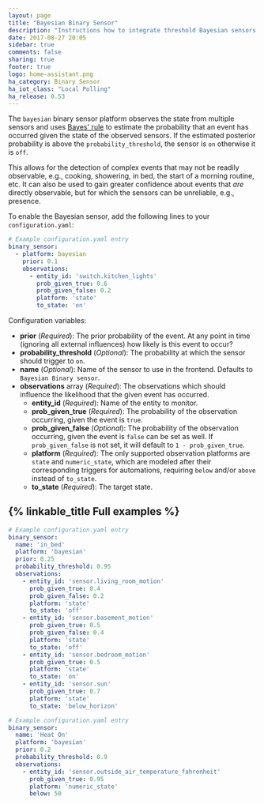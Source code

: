 ```yaml
---
layout: page
title: "Bayesian Binary Sensor"
description: "Instructions how to integrate threshold Bayesian sensors into Home Assistant."
date: 2017-08-27 20:05
sidebar: true
comments: false
sharing: true
footer: true
logo: home-assistant.png
ha_category: Binary Sensor
ha_iot_class: "Local Polling"
ha_release: 0.53
---
```



The `bayesian` binary sensor platform observes the state from multiple sensors and uses [Bayes' rule](https://en.wikipedia.org/wiki/Bayes%27_theorem) to estimate the probability that an event has occurred given the state of the observed sensors. If the estimated posterior probability is above the `probability_threshold`, the sensor is `on` otherwise it is `off`.

This allows for the detection of complex events that may not be readily observable, e.g., cooking, showering, in bed, the start of a morning routine, etc. It can also be used to gain greater confidence about events that _are_ directly observable, but for which the sensors can be unreliable, e.g., presence.

To enable the Bayesian sensor, add the following lines to your `configuration.yaml`:

```yaml
# Example configuration.yaml entry
binary_sensor:
  - platform: bayesian
    prior: 0.1
    observations:
      - entity_id: 'switch.kitchen_lights'
        prob_given_true: 0.6
        prob_given_false: 0.2
        platform: 'state'
        to_state: 'on'
```

Configuration variables:

- **prior** (*Required*): The prior probability of the event. At any point in time (ignoring all external influences) how likely is this event to occur?
- **probability_threshold** (*Optional*): The probability at which the sensor should trigger to `on`.
- **name** (*Optional*): Name of the sensor to use in the frontend. Defaults to `Bayesian Binary sensor`.
- **observations** array (*Required*): The observations which should influence the likelihood that the given event has occurred.
  - **entity_id** (*Required*): Name of the entity to monitor.
  - **prob_given_true** (*Required*): The probability of the observation occurring, given the event is `true`.
  - **prob_given_false** (*Optional*): The probability of the observation occurring, given the event is `false` can be set as well.  If `prob_given_false` is not set, it will default to `1 - prob_given_true`.
  - **platform** (*Required*): The only supported observation platforms are `state` and `numeric_state`, which are modeled after their corresponding triggers for automations, requiring `below` and/or `above` instead of `to_state`.
  - **to_state** (*Required*): The target state.

## {% linkable_title Full examples %}

```yaml
# Example configuration.yaml entry
binary_sensor:
  name: 'in_bed'
  platform: 'bayesian'
  prior: 0.25
  probability_threshold: 0.95
  observations:
    - entity_id: 'sensor.living_room_motion'
      prob_given_true: 0.4
      prob_given_false: 0.2
      platform: 'state'
      to_state: 'off'
    - entity_id: 'sensor.basement_motion'
      prob_given_true: 0.5
      prob_given_false: 0.4
      platform: 'state'
      to_state: 'off'
    - entity_id: 'sensor.bedroom_motion'
      prob_given_true: 0.5
      platform: 'state'
      to_state: 'on'
    - entity_id: 'sensor.sun'
      prob_given_true: 0.7
      platform: 'state'
      to_state: 'below_horizon'
```


```yaml
# Example configuration.yaml entry
binary_sensor:
  name: 'Heat On'
  platform: 'bayesian'
  prior: 0.2
  probability_threshold: 0.9
  observations:
    - entity_id: 'sensor.outside_air_temperature_fahrenheit'
      prob_given_true: 0.95
      platform: 'numeric_state'
      below: 50
```
